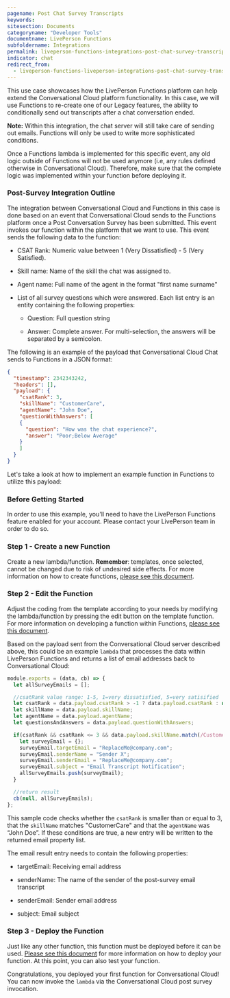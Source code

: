 ```yaml
---
pagename: Post Chat Survey Transcripts
keywords:
sitesection: Documents
categoryname: "Developer Tools"
documentname: LivePerson Functions
subfoldername: Integrations
permalink: liveperson-functions-integrations-post-chat-survey-transcripts.html
indicator: chat
redirect_from:
  - liveperson-functions-liveperson-integrations-post-chat-survey-transcripts.html
---
```


This use case showcases how the LivePerson Functions platform can help extend the Conversational Cloud platform functionality. In this case, we will use Functions to re-create one of our Legacy features, the ability to conditionally send out transcripts after a chat conversation ended.

**Note:** Within this integration, the chat server will still take care of sending out emails. Functions will only be used to write more sophisticated conditions.

<div class="important">Once a Functions lambda is implemented for this specific event, any old logic outside of Functions will not be used anymore (i.e, any rules defined otherwise in Conversational Cloud). Therefore, make sure that the complete logic was implemented within your function before deploying it.</div>

### Post-Survey Integration Outline

The integration between Conversational Cloud and Functions in this case is done based on an event that Conversational Cloud sends to the Functions platform once a Post Conversation Survey has been submitted. This event invokes our function within the platform that we want to use. This event sends the following data to the function:

* CSAT Rank: Numeric value between 1 (Very Dissatisfied) - 5 (Very Satisfied).

* Skill name: Name of the skill the chat was assigned to.

* Agent name: Full name of the agent in the format "first name surname"

* List of all survey questions which were answered. Each list entry is an entity containing the following properties:

    * Question: Full question string

    * Answer: Complete answer. For multi-selection, the answers will be separated by a semicolon.

The following is an example of the payload that Conversational Cloud Chat sends to Functions in a JSON format:

```json
{
  "timestamp": 2342343242,
  "headers": [],
  "payload": {
    "csatRank": 3,
    "skillName": "CustomerCare",
    "agentName": "John Doe",
    "questionWithAnswers": [
    {
      "question": "How was the chat experience?",
      "answer": "Poor;Below Average"
    }
    ]
  }
}
```
Let's take a look at how to implement an example function in Functions to utilize this payload:

### Before Getting Started

In order to use this example, you'll need to have the LivePerson Functions feature enabled for your account. Please contact your LivePerson team in order to do so.

### Step 1 - Create a new Function

Create a new lambda/function. **Remember**: templates, once selected, cannot be changed due to risk of undesired side effects. For more information on how to create functions, [please see this document](function-as-a-service-getting-started.html).

### Step 2 - Edit the Function

Adjust the coding from the template according to your needs by modifying the lambda/function by pressing the edit button on the template function. For more information on developing a function within Functions, [please see this document](function-as-a-service-developing-with-functions.html).

Based on the payload sent from the Conversational Cloud server described above, this could be an example `lambda` that processes the data within LivePerson Functions and returns a list of email addresses back to Conversational Cloud:

```javascript
module.exports = (data, cb) => {
  let allSurveyEmails = [];

  //csatRank value range: 1-5, 1=very dissatisfied, 5=very satisified
  let csatRank = data.payload.csatRank > -1 ? data.payload.csatRank : null;
  let skillName = data.payload.skillName;
  let agentName = data.payload.agentName;
  let questionsAndAnswers = data.payload.questionWithAnswers;

  if(csatRank && csatRank <= 3 && data.payload.skillName.match(/CustomerCare/i) !== null && data.payload.agentName.match(/John Doe/i) !== null){
    let surveyEmail = {};
    surveyEmail.targetEmail = "ReplaceMe@company.com";
    surveyEmail.senderName = "Sender X";
    surveyEmail.senderEmail = "ReplaceMe@company.com";
    surveyEmail.subject = "Email Transcript Notification";
    allSurveyEmails.push(surveyEmail);
  }

  //return result
  cb(null, allSurveyEmails);
};
```

This sample code checks whether the `csatRank` is smaller than or equal to 3, that the `skillName` matches "CustomerCare" and that the `agentName` was “John Doe”. If these conditions are true, a new entry will be written to the returned email property list.

The email result entry needs to contain the following properties:

* targetEmail: Receiving email address

* senderName: The name of the sender of the post-survey email transcript

* senderEmail: Sender email address

* subject: Email subject

### Step 3 - Deploy the Function

Just like any other function, this function must be deployed before it can be used. [Please see this document](function-as-a-service-deploying-functions.html) for more information on how to deploy your function. At this point, you can also test your function.

Congratulations, you deployed your first function for Conversational Cloud! You can now invoke the `lambda` via the Conversational Cloud post survey invocation.

